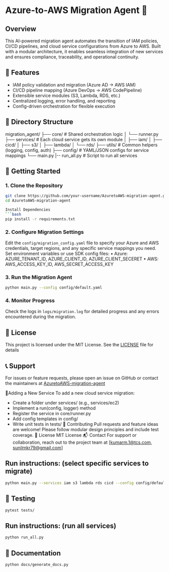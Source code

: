 ﻿# Azure-to-AWS Migration Agent 🚀

## Overview
This AI-powered migration agent automates the transition of IAM policies, CI/CD pipelines, and cloud service configurations from Azure to AWS. Built with a modular architecture, it enables seamless integration of new services and ensures compliance, traceability, and operational continuity.

## 🔧 Features
- IAM policy validation and migration (Azure AD → AWS IAM)
- CI/CD pipeline mapping (Azure DevOps → AWS CodePipeline)
- Extensible service modules (S3, Lambda, RDS, etc.)
- Centralized logging, error handling, and reporting
- Config-driven orchestration for flexible execution

## 🧩 Directory Structure
migration_agent/
├── core/                  # Shared orchestration logic
│   └── runner.py
├── services/              # Each cloud service gets its own module
│   ├── iam/
│   ├── cicd/
│   ├── s3/
│   ├── lambda/
│   └── rds/
├── utils/                 # Common helpers (logging, config, auth)
├── config/                # YAML/JSON configs for service mappings
└── main.py
|-- run_all.py             # Script to run all services


## 🚀 Getting Started
### 1. Clone the Repository
```bash
git clone https://github.com/your-username/AzuretoAWS-migration-agent.git
cd AzuretoAWS-migration-agent

Install Dependencies
```bash
pip install -r requirements.txt
```
### 2. Configure Migration Settings
Edit the `config/migration_config.yaml` file to specify your Azure and AWS credentials, target
regions, and any specific service mappings you need.
Set environment variables or use SDK config files:
• 	Azure:  AZURE_TENANT_ID, AZURE_CLIENT_ID, AZURE_CLIENT_SECERET
• 	AWS: AWS_ACCESS_KEY_ID, AWS_SECRET_ACCESS_KEY
### 3. Run the Migration Agent
```bash
python main.py --config config/default.yaml
```

### 4. Monitor Progress
Check the logs in `logs/migration.log` for detailed progress and any errors encountered during the migration.
## 📄 License
This project is licensed under the MIT License. See the [LICENSE](LICENSE) file for details
## 📞 Support
For issues or feature requests, please open an issue on GitHub or contact the maintainers at
[AzuretoAWS-migration-agent](https://github.com/your-username/AzuretoAWS-migration-agent)

🧠Adding a New Service
To add a new cloud service migration:
- Create a folder under services/ (e.g., services/ec2)
- Implement a run(config, logger) method
- Register the service in core/runner.py
- Add config templates in config/
- Write unit tests in tests/
🤝 Contributing
Pull requests and feature ideas are welcome! Please follow modular design principles and include test coverage.
📜 License
MIT License
📬 Contact
For support or collaboration, reach out to the project team at [kumarm.1@tcs.com, sunilmkr79@gmail.com]

## Run instructions: (select specific services to migrate)
```bash
python main.py --services iam s3 lambda rds cicd --config config/default.yaml
```
## 🧪 Testing
```bash
pytest tests/
```	
## Run instructions: (run all services)
```bash
python run_all.py
```
## 📝 Documentation
```bash	
python docs/generate_docs.py
```

